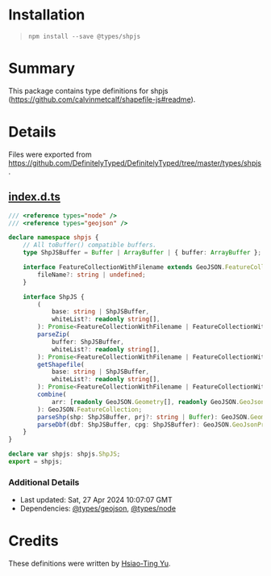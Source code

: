 # Installation
> `npm install --save @types/shpjs`

# Summary
This package contains type definitions for shpjs (https://github.com/calvinmetcalf/shapefile-js#readme).

# Details
Files were exported from https://github.com/DefinitelyTyped/DefinitelyTyped/tree/master/types/shpjs.
## [index.d.ts](https://github.com/DefinitelyTyped/DefinitelyTyped/tree/master/types/shpjs/index.d.ts)
````ts
/// <reference types="node" />
/// <reference types="geojson" />

declare namespace shpjs {
    // All toBuffer() compatible buffers.
    type ShpJSBuffer = Buffer | ArrayBuffer | { buffer: ArrayBuffer };

    interface FeatureCollectionWithFilename extends GeoJSON.FeatureCollection {
        fileName?: string | undefined;
    }

    interface ShpJS {
        (
            base: string | ShpJSBuffer,
            whiteList?: readonly string[],
        ): Promise<FeatureCollectionWithFilename | FeatureCollectionWithFilename[]>;
        parseZip(
            buffer: ShpJSBuffer,
            whiteList?: readonly string[],
        ): Promise<FeatureCollectionWithFilename | FeatureCollectionWithFilename[]>;
        getShapefile(
            base: string | ShpJSBuffer,
            whiteList?: readonly string[],
        ): Promise<FeatureCollectionWithFilename | FeatureCollectionWithFilename[]>;
        combine(
            arr: [readonly GeoJSON.Geometry[], readonly GeoJSON.GeoJsonProperties[]],
        ): GeoJSON.FeatureCollection;
        parseShp(shp: ShpJSBuffer, prj?: string | Buffer): GeoJSON.Geometry[];
        parseDbf(dbf: ShpJSBuffer, cpg: ShpJSBuffer): GeoJSON.GeoJsonProperties[];
    }
}

declare var shpjs: shpjs.ShpJS;
export = shpjs;

````

### Additional Details
 * Last updated: Sat, 27 Apr 2024 10:07:07 GMT
 * Dependencies: [@types/geojson](https://npmjs.com/package/@types/geojson), [@types/node](https://npmjs.com/package/@types/node)

# Credits
These definitions were written by [Hsiao-Ting Yu](https://github.com/littlebtc).

